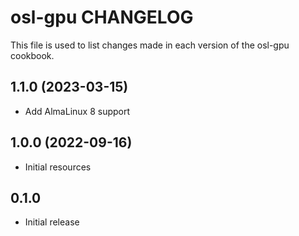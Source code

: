 # osl-gpu CHANGELOG

This file is used to list changes made in each version of the osl-gpu cookbook.

1.1.0 (2023-03-15)
------------------
- Add AlmaLinux 8 support

1.0.0 (2022-09-16)
------------------
- Initial resources

## 0.1.0

- Initial release
